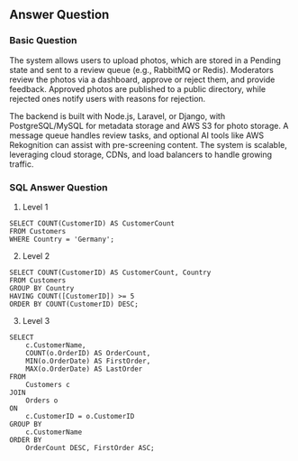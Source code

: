 ## Answer Question

### Basic Question
The system allows users to upload photos, which are stored in a Pending state and sent to a review queue (e.g., RabbitMQ or Redis). Moderators review the photos via a dashboard, approve or reject them, and provide feedback. Approved photos are published to a public directory, while rejected ones notify users with reasons for rejection.

The backend is built with Node.js, Laravel, or Django, with PostgreSQL/MySQL for metadata storage and AWS S3 for photo storage. A message queue handles review tasks, and optional AI tools like AWS Rekognition can assist with pre-screening content. The system is scalable, leveraging cloud storage, CDNs, and load balancers to handle growing traffic.

### SQL Answer Question
1. Level 1
``` 
SELECT COUNT(CustomerID) AS CustomerCount
FROM Customers
WHERE Country = 'Germany';
```
2. Level 2
``` 
SELECT COUNT(CustomerID) AS CustomerCount, Country
FROM Customers
GROUP BY Country
HAVING COUNT([CustomerID]) >= 5
ORDER BY COUNT(CustomerID) DESC;
```

3. Level 3
``` 
SELECT 
    c.CustomerName,
    COUNT(o.OrderID) AS OrderCount,
    MIN(o.OrderDate) AS FirstOrder,
    MAX(o.OrderDate) AS LastOrder
FROM 
    Customers c
JOIN 
    Orders o
ON 
    c.CustomerID = o.CustomerID
GROUP BY 
    c.CustomerName
ORDER BY 
    OrderCount DESC, FirstOrder ASC;
```
